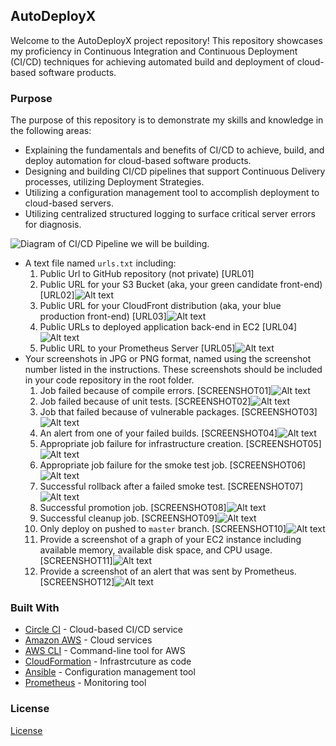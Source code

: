 ## AutoDeployX

Welcome to the AutoDeployX project repository! This repository showcases my proficiency in Continuous Integration and Continuous Deployment (CI/CD) techniques for achieving automated build and deployment of cloud-based software products.

### Purpose

The purpose of this repository is to demonstrate my skills and knowledge in the following areas:

- Explaining the fundamentals and benefits of CI/CD to achieve, build, and deploy automation for cloud-based software products.
- Designing and building CI/CD pipelines that support Continuous Delivery processes, utilizing Deployment Strategies.
- Utilizing a configuration management tool to accomplish deployment to cloud-based servers.
- Utilizing centralized structured logging to surface critical server errors for diagnosis.

![Diagram of CI/CD Pipeline we will be building.](udapeople.png)

- A text file named `urls.txt` including:
  1. Public Url to GitHub repository (not private) [URL01]
  1. Public URL for your S3 Bucket (aka, your green candidate front-end) [URL02]![Alt text](URL02_SCREENSHOT-1.png)
  1. Public URL for your CloudFront distribution (aka, your blue production front-end) [URL03]![Alt text](URL03_SCREENSHOT-1.png)
  1. Public URLs to deployed application back-end in EC2 [URL04]![Alt text](URL04_SCREENSHOT-1.png)
  1. Public URL to your Prometheus Server [URL05]![Alt text](URL05_SCREENSHOT-1.png)
- Your screenshots in JPG or PNG format, named using the screenshot number listed in the instructions. These screenshots should be included in your code repository in the root folder.
  1. Job failed because of compile errors. [SCREENSHOT01]![Alt text](SCREENSHOT01-1.png)
  1. Job failed because of unit tests. [SCREENSHOT02]![Alt text](SCREENSHOT02-1.png)
  1. Job that failed because of vulnerable packages. [SCREENSHOT03]![Alt text](SCREENSHOT03-1.png)
  1. An alert from one of your failed builds. [SCREENSHOT04]![Alt text](SCREENSHOT04-1.png)
  1. Appropriate job failure for infrastructure creation. [SCREENSHOT05]![Alt text](SCREENSHOT05-1.png)
  1. Appropriate job failure for the smoke test job. [SCREENSHOT06]![Alt text](SCREENSHOT06-1.png)
  1. Successful rollback after a failed smoke test. [SCREENSHOT07]  ![Alt text](SCREENSHOT07-1.png)
  1. Successful promotion job. [SCREENSHOT08]![Alt text](SCREENSHOT08-1.png)
  1. Successful cleanup job. [SCREENSHOT09]![Alt text](SCREENSHOT09-1.png)
  1. Only deploy on pushed to `master` branch. [SCREENSHOT10]![Alt text](SCREENSHOT10-1.png)
  1. Provide a screenshot of a graph of your EC2 instance including available memory, available disk space, and CPU usage. [SCREENSHOT11]![Alt text](SCREENSHOT11.1-1.png)
  1. Provide a screenshot of an alert that was sent by Prometheus. [SCREENSHOT12]![Alt text](SCREENSHOT12-1.png)


### Built With

- [Circle CI](www.circleci.com) - Cloud-based CI/CD service
- [Amazon AWS](https://aws.amazon.com/) - Cloud services
- [AWS CLI](https://aws.amazon.com/cli/) - Command-line tool for AWS
- [CloudFormation](https://aws.amazon.com/cloudformation/) - Infrastrcuture as code
- [Ansible](https://www.ansible.com/) - Configuration management tool
- [Prometheus](https://prometheus.io/) - Monitoring tool

### License

[License](LICENSE.md)
